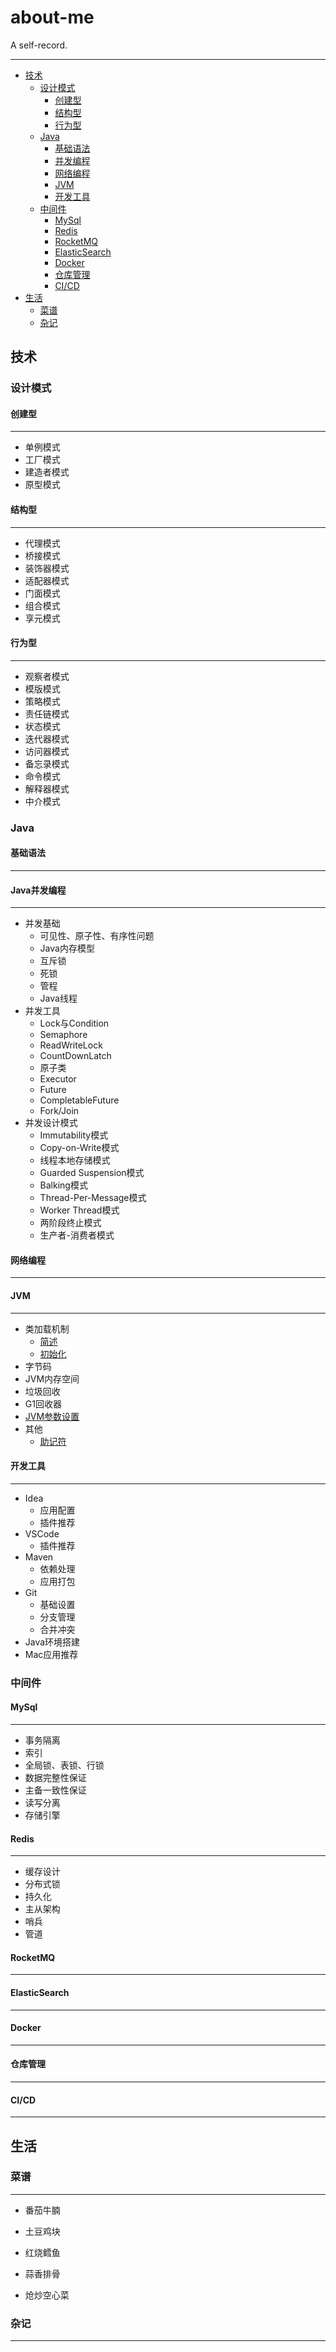 # about-me

A self-record.

---

- [技术](#技术)
    - [设计模式](#设计模式)
        - [创建型](#创建型)
        - [结构型](#结构型)
        - [行为型](#行为型)
    - [Java](#Java)
        - [基础语法](#基础语法)
        - [并发编程](#并发编程)
        - [网络编程](#网络编程)
        - [JVM](#JVM)
        - [开发工具](#开发工具)
    - [中间件](#中间件)
        - [MySql](#MySql)
        - [Redis](#Redis)
        - [RocketMQ](#RocketMQ)
        - [ElasticSearch](#ElasticSearch)
        - [Docker](#Docker)
        - [仓库管理](#仓库管理)
        - [CI/CD](#CI/CD)
- [生活](#生活)
    - [菜谱](#菜谱)
    - [杂记](#杂记)

## 技术

### **设计模式**

#### 创建型
---

- 单例模式
- 工厂模式
- 建造者模式
- 原型模式

#### 结构型
---

- 代理模式
- 桥接模式
- 装饰器模式
- 适配器模式
- 门面模式
- 组合模式
- 享元模式

#### 行为型
---

- 观察者模式
- 模版模式
- 策略模式
- 责任链模式
- 状态模式
- 迭代器模式
- 访问器模式
- 备忘录模式
- 命令模式
- 解释器模式
- 中介模式

### **Java**

#### 基础语法
---

#### Java并发编程
---

- 并发基础
    - 可见性、原子性、有序性问题
    - Java内存模型
    - 互斥锁
    - 死锁
    - 管程
    - Java线程
- 并发工具
    - Lock与Condition
    - Semaphore
    - ReadWriteLock
    - CountDownLatch
    - 原子类
    - Executor
    - Future
    - CompletableFuture
    - Fork/Join
- 并发设计模式
    - Immutability模式
    - Copy-on-Write模式
    - 线程本地存储模式
    - Guarded Suspension模式
    - Balking模式
    - Thread-Per-Message模式
    - Worker Thread模式
    - 两阶段终止模式
    - 生产者-消费者模式

#### 网络编程
---

#### JVM
---

- 类加载机制
    - [简述](note/jvm/classloader/1_introduction.md)
    - [初始化](note/jvm/classloader/1_introduction.md)
- 字节码
- JVM内存空间
- 垃圾回收
- G1回收器
- [JVM参数设置](note/jvm/config/jvmParameterConfig.md)
- 其他
    - [助记符](note/jvm/else/jvmMnemonic.md)

#### 开发工具
---

- Idea
    - 应用配置
    - 插件推荐
- VSCode
    - 插件推荐
- Maven
    - 依赖处理
    - 应用打包
- Git
    - 基础设置
    - 分支管理
    - 合并冲突
- Java环境搭建
- Mac应用推荐

### **中间件**

#### MySql
---

- 事务隔离
- 索引
- 全局锁、表锁、行锁
- 数据完整性保证
- 主备一致性保证
- 读写分离
- 存储引擎

#### Redis
---

- 缓存设计
- 分布式锁
- 持久化
- 主从架构
- 哨兵
- 管道

#### RocketMQ
---

#### ElasticSearch
---

#### Docker
---

#### 仓库管理
---

#### CI/CD
---

## 生活

### **菜谱**
---

- 番茄牛腩

- 土豆鸡块

- 红烧鳕鱼

- 蒜香排骨

- 炝炒空心菜

### **杂记**
---
